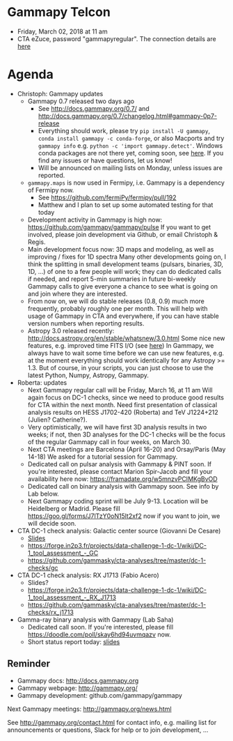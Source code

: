 # Gammapy Telcon

* Friday, March 02, 2018 at 11 am
* CTA eZuce, password "gammapyregular".  The connection details are [here](ConnectionDetails.txt)

# Agenda

* Christoph: Gammapy updates
  * Gammapy 0.7 released two days ago
    * See http://docs.gammapy.org/0.7/ and http://docs.gammapy.org/0.7/changelog.html#gammapy-0p7-release
    * Everything should work, please try `pip install -U gammapy`, `conda install gammapy -c conda-forge`,
      or also Macports and try `gammapy info` e.g. `python -c 'import gammapy.detect'`.
      Windows conda packages are not there yet, coming soon, see [here](https://github.com/conda-forge/gammapy-feedstock/pull/1).
      If you find any issues or have questions, let us know!
    * Will be announced on mailing lists on Monday, unless issues are reported.
  * `gammapy.maps` is now used in Fermipy, i.e. Gammapy is a dependency of Fermipy now.
    * See https://github.com/fermiPy/fermipy/pull/192
    * Matthew and I plan to set up some automated testing for that today
  * Development activity in Gammapy is high now: https://github.com/gammapy/gammapy/pulse
    If you want to get involved, please join development via Github, or email Christoph & Regis.
  * Main development focus now: 3D maps and modeling, as well as improving / fixes for 1D spectra
    Many other developments going on, I think the splitting in small development teams (pulsars, binaries, 3D, 1D, ...)
    of one to a few people will work; they can do dedicated calls if needed, and report 5-min summaries in future
    bi-weekly Gammapy calls to give everyone a chance to see what is going on and join where they are interested.
  * From now on, we will do stable releases (0.8, 0.9) much more frequently, probably roughly one per month.
    This will help with usage of Gammapy in CTA and everywhere, if you can have stable version numbers when reporting results.
  * Astropy 3.0 released recently: http://docs.astropy.org/en/stable/whatsnew/3.0.html
    Some nice new features, e.g. improved time FITS I/O (see [here](http://docs.astropy.org/en/stable/whatsnew/3.0.html#whatsnew-3-0-fits-time-support))
    In Gammapy, we always have to wait some time before we can use new features,
    e.g. at the moment everything should work identically for any Astropy >= 1.3.
    But of course, in your scripts, you can just choose to use the latest Python, Numpy, Astropy, Gammapy.
* Roberta: updates
  * Next Gammapy regular call will be Friday, March 16, at 11 am
    Will again focus on DC-1 checks, since we need to produce good results for CTA within the next month.
    Need first presentation of classical analysis results on HESS J1702-420 (Roberta) and TeV J1224+212 (Julien? Catherine?).
  * Very optimistically, we will have first 3D analysis results in two weeks;
    if not, then 3D analyses for the DC-1 checks
    will be the focus of the regular Gammapy call in four weeks, on March 30.
  * Next CTA meetings are Barcelona (April 16-20) and Orsay/Paris (May 14-18)
    We asked for a tutorial session for Gammapy.
  * Dedicated call on pulsar analysis with Gammapy & PINT soon.
    If you're interested, please contact Marion Spir-Jacob and fill your availability here now:
    https://framadate.org/w5mnzvPCIMKgBvOD
  * Dedicated call on binary analysis with Gammapy soon.
    See info by Lab below.
  * Next Gammapy coding sprint will be July 9-13.
    Location will be Heidelberg or Madrid.
    Please fill https://goo.gl/forms/J7lTzY0oN15lt2xf2 now if you want to join, we will decide soon.
* CTA DC-1 check analysis: Galactic center source (Giovanni De Cesare)
  * [Slides](https://github.com/gammasky/cta-analyses/blob/master/dc-1-checks/gc/presentations/GC_gammapy_call_March_2_2018.pdf)
  * https://forge.in2p3.fr/projects/data-challenge-1-dc-1/wiki/DC-1_tool_assessment_-_GC
  * https://github.com/gammasky/cta-analyses/tree/master/dc-1-checks/gc
* CTA DC-1 check analysis: RX J1713 (Fabio Acero)
  * Slides?
  * https://forge.in2p3.fr/projects/data-challenge-1-dc-1/wiki/DC-1_tool_assessment_-_RX_J1713
  * https://github.com/gammasky/cta-analyses/tree/master/dc-1-checks/rx_j1713
* Gamma-ray binary analysis with Gammapy (Lab Saha)
  * Dedicated call soon. If you're interested, please fill https://doodle.com/poll/skay6hd94uvmqazv now.
  * Short status report today: [slides](https://github.com/gammasky/cta-analyses/blob/master/folded_light_curve/1DC_analysis_gammapy.pdf)


## Reminder

* Gammapy docs: http://docs.gammapy.org
* Gammapy webpage: http://gammapy.org/
* Gammapy development: github.com/gammapy/gammapy

Next Gammapy meetings: http://gammapy.org/news.html

See http://gammapy.org/contact.html for contact info, e.g. mailing list
for announcements or questions, Slack for help or to join development, ...

